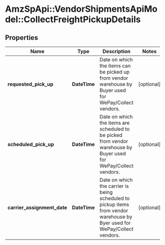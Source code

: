 # AmzSpApi::VendorShipmentsApiModel::CollectFreightPickupDetails

## Properties
Name | Type | Description | Notes
------------ | ------------- | ------------- | -------------
**requested_pick_up** | **DateTime** | Date on which the items can be picked up from vendor warehouse by Buyer used for WePay/Collect vendors. | [optional] 
**scheduled_pick_up** | **DateTime** | Date on which the items are scheduled to be picked from vendor warehouse by Buyer used for WePay/Collect vendors. | [optional] 
**carrier_assignment_date** | **DateTime** | Date on which the carrier is being scheduled to pickup items from vendor warehouse by Byer used for WePay/Collect vendors. | [optional] 

